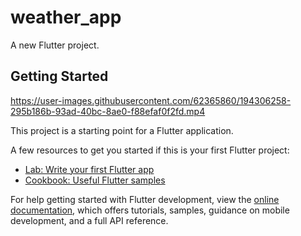 # weather_app

A new Flutter project.

## Getting Started

https://user-images.githubusercontent.com/62365860/194306258-295b186b-93ad-40bc-8ae0-f88efaf0f2fd.mp4

This project is a starting point for a Flutter application.

A few resources to get you started if this is your first Flutter project:

- [Lab: Write your first Flutter app](https://docs.flutter.dev/get-started/codelab)
- [Cookbook: Useful Flutter samples](https://docs.flutter.dev/cookbook)

For help getting started with Flutter development, view the
[online documentation](https://docs.flutter.dev/), which offers tutorials,
samples, guidance on mobile development, and a full API reference.
